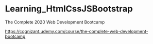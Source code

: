 # Learning_HtmlCssJSBootstrap
The Complete 2020 Web Development Bootcamp

https://cognizant.udemy.com/course/the-complete-web-development-bootcamp
